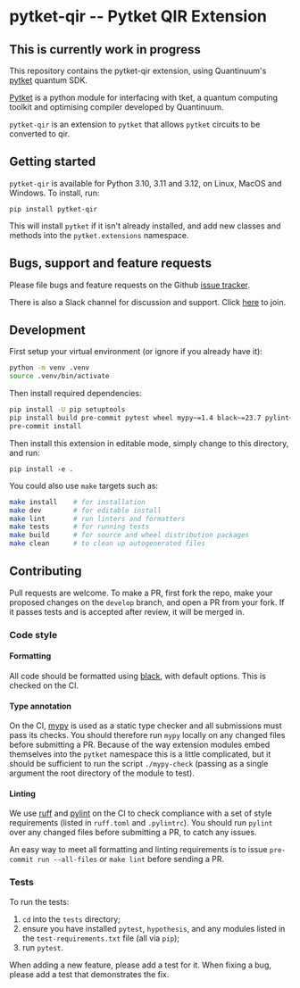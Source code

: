# pytket-qir -- Pytket QIR Extension

## This is currently work in progress

This repository contains the pytket-qir extension, using Quantinuum's
[pytket](https://tket.quantinuum.com/api-docs/index.html) quantum SDK.

[Pytket](https://tket.quantinuum.com/api-docs/index.html) is a python module for interfacing
with tket, a quantum computing toolkit and optimising compiler developed by Quantinuum.

`pytket-qir` is an extension to `pytket` that allows `pytket` circuits to
be converted to qir.

## Getting started

`pytket-qir` is available for Python 3.10, 3.11 and 3.12, on Linux, MacOS
and Windows. To install, run:

```shell
pip install pytket-qir
```

This will install `pytket` if it isn't already installed, and add new classes
and methods into the `pytket.extensions` namespace.

## Bugs, support and feature requests

Please file bugs and feature requests on the Github
[issue tracker](https://github.com/CQCL/pytket-qir/issues).

There is also a Slack channel for discussion and support. Click [here](https://tketusers.slack.com/join/shared_invite/zt-18qmsamj9-UqQFVdkRzxnXCcKtcarLRA#/shared-invite/email) to join.

## Development

First setup your virtual environment (or ignore if you already have it):

```sh
python -m venv .venv
source .venv/bin/activate
```

Then install required dependencies:

```sh
pip install -U pip setuptools
pip install build pre-commit pytest wheel mypy~=1.4 black~=23.7 pylint~=2.17 ruff==0.0.282
pre-commit install
```

Then install this extension in editable mode, simply change to this directory, and run:

```shell
pip install -e .
```

You could also use `make` targets such as:

```sh
make install    # for installation
make dev        # for editable install
make lint       # run linters and formatters
make tests      # for running tests
make build      # for source and wheel distribution packages
make clean      # to clean up autogenerated files
```

## Contributing

Pull requests are welcome. To make a PR, first fork the repo, make your proposed
changes on the `develop` branch, and open a PR from your fork. If it passes
tests and is accepted after review, it will be merged in.

### Code style

#### Formatting

All code should be formatted using
[black](https://black.readthedocs.io/en/stable/), with default options. This is
checked on the CI.

#### Type annotation

On the CI, [mypy](https://mypy.readthedocs.io/en/stable/) is used as a static
type checker and all submissions must pass its checks. You should therefore run
`mypy` locally on any changed files before submitting a PR. Because of the way
extension modules embed themselves into the `pytket` namespace this is a little
complicated, but it should be sufficient to run the script `./mypy-check`
(passing as a single argument the root directory of the module to test).

#### Linting

We use [ruff](https://github.com/astral-sh/ruff) and [pylint](https://pypi.org/project/pylint/)
on the CI to check compliance with a set of style requirements (listed in `ruff.toml` and `.pylintrc`).
You should run `pylint` over any changed files before submitting a PR, to catch any issues.

An easy way to meet all formatting and linting requirements is to issue `pre-commit run --all-files`
or `make lint` before sending a PR.

### Tests

To run the tests:

1. `cd` into the `tests` directory;
2. ensure you have installed `pytest`, `hypothesis`, and any modules listed in
the `test-requirements.txt` file (all via `pip`);
3. run `pytest`.

When adding a new feature, please add a test for it. When fixing a bug, please
add a test that demonstrates the fix.
